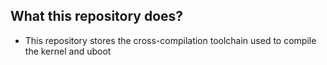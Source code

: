 ## What this repository does?

- This repository stores the cross-compilation toolchain used to compile the kernel and uboot
